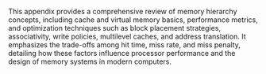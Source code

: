 This appendix provides a comprehensive review of memory hierarchy concepts, including cache and virtual memory basics, performance metrics, and optimization techniques such as block placement strategies, associativity, write policies, multilevel caches, and address translation. It emphasizes the trade-offs among hit time, miss rate, and miss penalty, detailing how these factors influence processor performance and the design of memory systems in modern computers.
